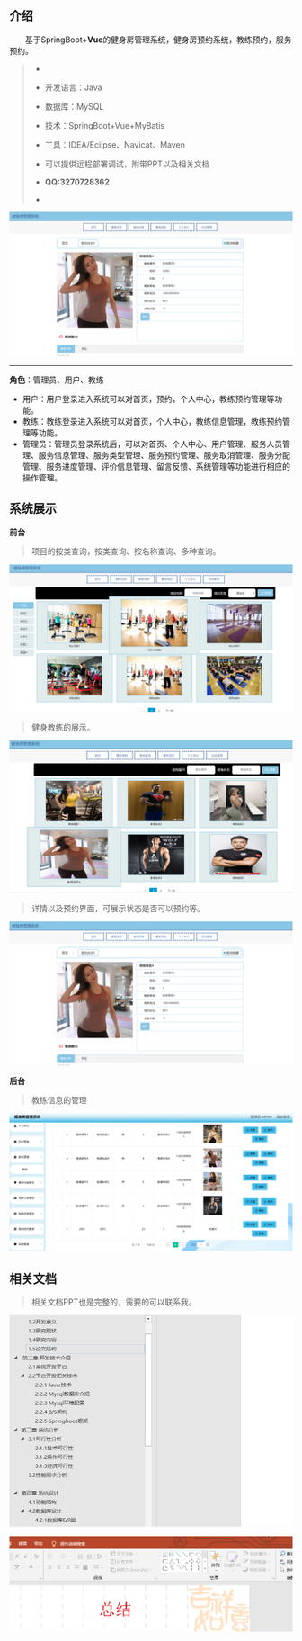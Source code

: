 ## 介绍

&emsp;&emsp;基于SpringBoot+**Vue**的健身房管理系统，健身房预约系统，教练预约，服务预约。

>- 
>
>- 开发语言：Java 
>- 数据库：MySQL 
>- 技术：SpringBoot+Vue+MyBatis 
>- 工具：IDEA/Ecilpse、Navicat、Maven 
>- 可以提供远程部署调试，附带PPT以及相关文档
>- **QQ:3270728362**
>- 

![Snipaste_2023-05-31_19-45-51](assets/Snipaste_2023-05-31_19-45-51.png)

---

**角色**：管理员、用户、教练 

- 用户：用户登录进入系统可以对首页，预约，个人中心，教练预约管理等功能。 
- 教练：教练登录进入系统可以对首页，个人中心，教练信息管理，教练预约管理等功能。
- 管理员：管理员登录系统后，可以对首页、个人中心、用户管理、服务人员管理、服务信息管理、服务类型管理、服务预约管理、服务取消管理、服务分配管理、服务进度管理、评价信息管理、留言反馈、系统管理等功能进行相应的操作管理。

## 系统展示

**前台**

> 项目的按类查询，按类查询、按名称查询、多种查询。

![Snipaste_2023-05-31_19-46-11](assets/Snipaste_2023-05-31_19-46-11.png)

>健身教练的展示。

![Snipaste_2023-05-31_19-46-24](assets/Snipaste_2023-05-31_19-46-24.png)

>详情以及预约界面，可展示状态是否可以预约等。

![Snipaste_2023-05-31_19-45-51](assets/Snipaste_2023-05-31_19-45-51-1693315904525.png)

**后台**

>教练信息的管理

![Snipaste_2023-05-31_19-47-25](assets/Snipaste_2023-05-31_19-47-25.png)



## 相关文档

>相关文档PPT也是完整的，需要的可以联系我。

![image-20230829213550927](assets/image-20230829213550927.png)

![image-20230829213632736](assets/image-20230829213632736.png)